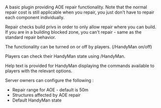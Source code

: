 A basic plugin providing AOE repair functionality. Note that the normal repair cost is still applicable when you repair, you just don't have to repair each component individually.


Repair checks build privs in order to only allow repair where you can build. If you are in a building blocked zone, you can't repair - same as the standard repair behavior.


The functionality can be turned on or off by players. (/HandyMan on/off)

Players can check their HandyMan state using /HandyMan.

Help text is provided for HandyMan displaying the commands available to players with the relevant options.


Server owners can configure the following :


* Repair range for AOE - default is 50m
* Structures affected by AOE repair
* Default HandyMan state